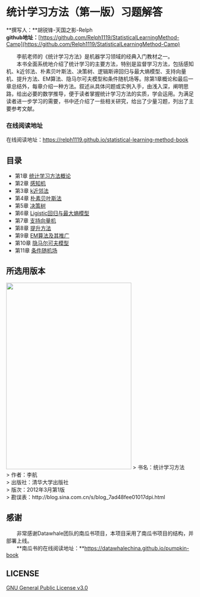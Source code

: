 # 统计学习方法（第一版）习题解答

**撰写人：**胡锐锋-天国之影-Relph  
**github地址：**[https://github.com/Relph1119/StatisticalLearningMethod-Camp](https://github.com/Relph1119/StatisticalLearningMethod-Camp)

&emsp;&emsp;李航老师的《统计学习方法》是机器学习领域的经典入门教材之一。  
&emsp;&emsp;本书全面系统地介绍了统计学习的主要方法，特别是监督学习方法，包括感知机、k近邻法、朴素贝叶斯法、决策树、逻辑斯谛回归与最大熵模型、支持向量机、提升方法、EM算法、隐马尔可夫模型和条件随机场等。除第1章概论和最后一章总结外，每章介绍一种方法。叙述从具体问题或实例入手，由浅入深，阐明思路，给出必要的数学推导，便于读者掌握统计学习方法的实质，学会运用。为满足读者进一步学习的需要，书中还介绍了一些相关研究，给出了少量习题，列出了主要参考文献。

### 在线阅读地址

在线阅读地址：https://relph1119.github.io/statistical-learning-method-book

## 目录
- 第1章 [统计学习方法概论](https://relph1119.github.io/statistical-learning-method-book/#/chapter1/chapter1)
- 第2章 [感知机](https://relph1119.github.io/statistical-learning-method-book/#/chapter2/chapter2)
- 第3章 [k近邻法](https://relph1119.github.io/statistical-learning-method-book/#/chapter3/chapter3)
- 第4章 [朴素贝叶斯法](https://relph1119.github.io/statistical-learning-method-book/#/chapter4/chapter4)
- 第5章 [决策树](https://relph1119.github.io/statistical-learning-method-book/#/chapter5/chapter5)
- 第6章 [Ligistic回归与最大熵模型](https://relph1119.github.io/statistical-learning-method-book/#/chapter6/chapter6)
- 第7章 [支持向量机](https://relph1119.github.io/statistical-learning-method-book/#/chapter7/chapter7)
- 第8章 [提升方法](https://relph1119.github.io/statistical-learning-method-book/#/chapter8/chapter8)
- 第9章 [EM算法及其推广](https://relph1119.github.io/statistical-learning-method-book/#/chapter9/chapter9)
- 第10章 [隐马尔可夫模型](https://relph1119.github.io/statistical-learning-method-book/#/chapter10/chapter10)
- 第11章 [条件随机场](https://relph1119.github.io/statistical-learning-method-book/#/chapter11/chapter11)

## 所选用版本
<img src="https://github.com/Relph1119/statistical-learning-method-book/blob/master/res/statistical-learning-method-book.jpg?raw=true" width="336" height= "500">
> 书名：统计学习方法<br>
> 作者：李航<br>
> 出版社：清华大学出版社<br>
> 版次：2012年3月第1版<br>
> 勘误表：http://blog.sina.com.cn/s/blog_7ad48fee01017dpi.html<br>

## 感谢
&emsp;&emsp;非常感谢Datawhale团队的南瓜书项目，本项目采用了南瓜书项目的结构，并部署上线。  
&emsp;&emsp;**南瓜书的在线阅读地址：**https://datawhalechina.github.io/pumpkin-book

## LICENSE
[GNU General Public License v3.0](https://github.com/Relph1119/statistical-learning-method-book/blob/master/LICENSE)